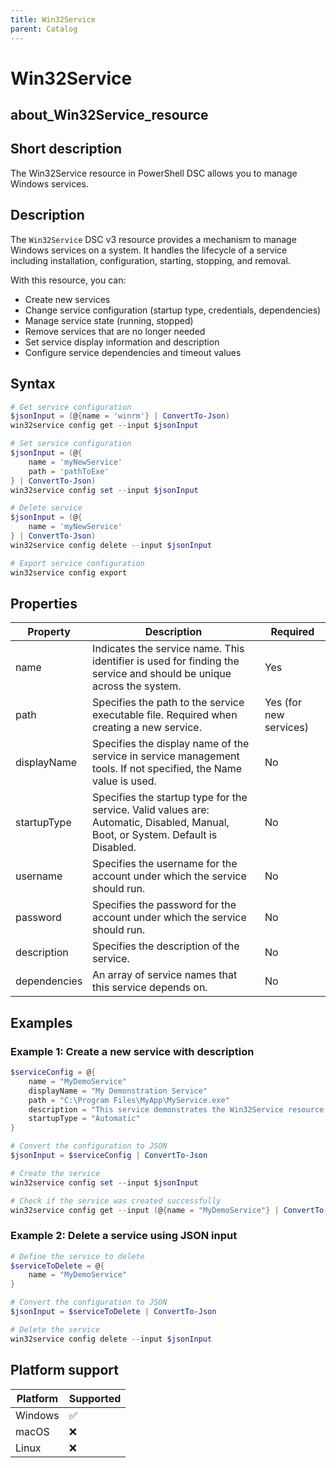 ```yaml
---
title: Win32Service
parent: Catalog
---
```


# Win32Service

## about_Win32Service_resource

## Short description

The Win32Service resource in PowerShell DSC allows you
to manage Windows services.

## Description

The `Win32Service` DSC v3 resource provides a mechanism to manage Windows services
on a system. It handles the lifecycle of a service including installation,
configuration, starting, stopping, and removal.

With this resource, you can:

- Create new services
- Change service configuration (startup type, credentials, dependencies)
- Manage service state (running, stopped)
- Remove services that are no longer needed
- Set service display information and description
- Configure service dependencies and timeout values

## Syntax

```powershell
# Get service configuration
$jsonInput = (@{name = 'winrm'} | ConvertTo-Json)
win32service config get --input $jsonInput

# Set service configuration
$jsonInput = (@{
    name = 'myNewService'
    path = 'pathToExe'
} | ConvertTo-Json)
win32service config set --input $jsonInput

# Delete service
$jsonInput = (@{
    name = 'myNewService'
} | ConvertTo-Json)
win32service config delete --input $jsonInput

# Export service configuration
win32service config export
```

## Properties

<!-- markdownlint-disable MD013 -->

| Property     | Description                                                                                                                      | Required               |
| ------------ | -------------------------------------------------------------------------------------------------------------------------------- | ---------------------- |
| name         | Indicates the service name. This identifier is used for finding the service and should be unique across the system.              | Yes                    |
| path         | Specifies the path to the service executable file. Required when creating a new service.                                         | Yes (for new services) |
| displayName  | Specifies the display name of the service in service management tools. If not specified, the Name value is used.                 | No                     |
| startupType  | Specifies the startup type for the service. Valid values are: Automatic, Disabled, Manual, Boot, or System. Default is Disabled. | No                     |
| username     | Specifies the username for the account under which the service should run.                                                       | No                     |
| password     | Specifies the password for the account under which the service should run.                                                       | No                     |
| description  | Specifies the description of the service.                                                                                        | No                     |
| dependencies | An array of service names that this service depends on.                                                                          | No                     |

## Examples

### Example 1: Create a new service with description

```powershell
$serviceConfig = @{
    name = "MyDemoService" 
    displayName = "My Demonstration Service"
    path = "C:\Program Files\MyApp\MyService.exe"
    description = "This service demonstrates the Win32Service resource capabilities"
    startupType = "Automatic"
}

# Convert the configuration to JSON
$jsonInput = $serviceConfig | ConvertTo-Json

# Create the service
win32service config set --input $jsonInput

# Check if the service was created successfully
win32service config get --input (@{name = "MyDemoService"} | ConvertTo-Json)
```

### Example 2: Delete a service using JSON input

```powershell
# Define the service to delete
$serviceToDelete = @{
    name = "MyDemoService"
}

# Convert the configuration to JSON
$jsonInput = $serviceToDelete | ConvertTo-Json

# Delete the service
win32service config delete --input $jsonInput
```

## Platform support

| Platform | Supported |
| -------- | --------- |
| Windows  | ✅        |
| macOS    | ❌        |
| Linux    | ❌        |
